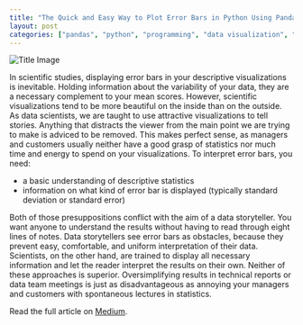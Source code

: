 ```yaml
---
title: "The Quick and Easy Way to Plot Error Bars in Python Using Pandas"
layout: post
categories: ["pandas", "python", "programming", "data visualization", "data science", "statistics"]
---
```


![Title Image](https://raw.githubusercontent.com/MaxHilsdorf/maxhilsdorf.github.io/master/_posts/error_bar.png)

In scientific studies, displaying error bars in your descriptive visualizations is inevitable. Holding information about the variability of your data, they are a necessary complement to your mean scores. However, scientific visualizations tend to be more beautiful on the inside than on the outside.
As data scientists, we are taught to use attractive visualizations to tell stories. Anything that distracts the viewer from the main point we are trying to make is adviced to be removed. This makes perfect sense, as managers and customers usually neither have a good grasp of statistics nor much time and energy to spend on your visualizations.
To interpret error bars, you need:
* a basic understanding of descriptive statistics
* information on what kind of error bar is displayed (typically standard deviation or standard error)

Both of those presuppositions conflict with the aim of a data storyteller. You want anyone to understand the results without having to read through eight lines of notes.
Data storytellers see error bars as obstacles, because they prevent easy, comfortable, and uniform interpretation of their data. Scientists, on the other hand, are trained to display all necessary information and let the reader interpret the results on their own. Neither of these approaches is superior. Oversimplifying results in technical reports or data team meetings is just as disadvantageous as annoying your managers and customers with spontaneous lectures in statistics.

Read the full article on [Medium](https://towardsdatascience.com/the-quick-and-easy-way-to-plot-error-bars-in-python-using-pandas-a4d5cca2695d).
